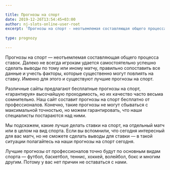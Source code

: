 ```yaml
---
 
title: Прогнозы на спорт
date: 2019-12-26T13:54:45+03:00
author: nj-slots-online-user-root
excerpt: 'Прогнозы на спорт - неотъемлемая составляющая общего процесса ставок. Далеко не всегда игрокам удается самостоятельно успешно сделать выводы по тому или иному матчу, правильно сопоставить все данные и учесть факторы, которые существенно могут повлиять на ставку...'
 
type: prognozy
 
---
```

Прогнозы на спорт &#8212; неотъемлемая составляющая общего процесса ставок. Далеко не всегда игрокам удается самостоятельно успешно сделать выводы по тому или иному матчу, правильно сопоставить все данные и учесть факторы, которые существенно могут повлиять на ставку. Именно для этого и существуют лучшие прогнозы на спорт.

Различные сайты предлагают бесплатные прогнозы на спорт, &#171;гарантируя&#187; высочайшую проходимость, но их качество часто весьма сомнительно. Наш сайт составит прогнозы на спорт бесплатно от профессионалов. Конечно, такие прогнозы не могут сбываться с максимальной точностью, но можем гарантировать, что наши специалисты постараются над ними.

Мы подскажем, какие лучше делать ставки на спорт, на отдельный матч или в целом на вид спорта. Если вы вспомнили, что сегодня интересный для вас матч, но не сможете сделать выводы для ставки &#8212; в такой ситуации полагайтесь на наши прогнозы на спорт сегодня.

Лучшие прогнозы от профессионалов точно будут по основным видам спорта &#8212; футбол, баскетбол, теннис, хоккей, волейбол, бокс и многим другим. Потому у вас нет причин не оставаться с нами.